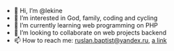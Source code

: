 - 👋 Hi, I’m @lekine
- 👀 I’m interested in God, family, coding and cycling  
- 🌱 I’m currently learning web programming on PHP 
- 💞️ I’m looking to collaborate on web projects backend
- 📫 How to reach me: ruslan.baptist@yandex.ru, [a link](vk.com/ruslan.lekayn)


<!---
lekine/lekine is a ✨ special ✨ repository because its `README.md` (this file) appears on your GitHub profile.
You can click the Preview link to take a look at your changes.
--->
